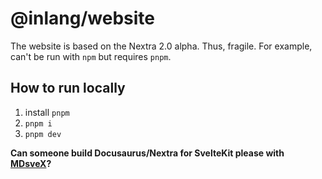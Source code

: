 # @inlang/website

The website is based on the Nextra 2.0 alpha. Thus, fragile. For example, can't be run with `npm` but requires `pnpm`.

## How to run locally

1. install `pnpm`
2. `pnpm i`
3. `pnpm dev`

**Can someone build Docusaurus/Nextra for SvelteKit please with [MDsveX](https://github.com/pngwn/MDsveX)?**
